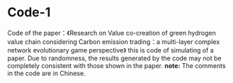 # Code-1
Code of the paper：《Research on Value co-creation of green hydrogen value chain considering Carbon emission trading：a multi-layer complex network evolutionary game perspective》
this is code of simulating of a paper. Due to randomness, the results generated by the code may not be completely consistent with those shown in the paper. 
**note:** The comments in the code are in Chinese.
